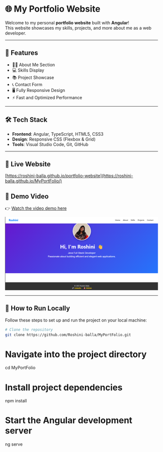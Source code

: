 # 🌐 My Portfolio Website

Welcome to my personal **portfolio website** built with **Angular**!  
This website showcases my skills, projects, and more about me as a web developer.

---

## 🚀 Features

- 🧑‍💼 About Me Section  
- 💻 Skills Display  
- 📚 Project Showcase  
- 📞 Contact Form  
- 🖥️ Fully Responsive Design  
- ⚡ Fast and Optimized Performance  

---

## 🛠️ Tech Stack

- **Frontend**: Angular, TypeScript, HTML5, CSS3  
- **Design**: Responsive CSS (Flexbox & Grid)  
- **Tools**: Visual Studio Code, Git, GitHub  

---

## 🚀 Live Website
[https://roshini-balla.github.io/portfolio-website](https://roshini-balla.github.io/MyPortFolio/)

## 🎥 Demo Video
👉 [Watch the video demo here](https://drive.google.com/file/d/1PuWANU0XdA0eMGMlK3j7FwRcKU1jyhfN/view?usp=sharing)

[![Watch Demo](./src/assets/homess.png)](https://drive.google.com/file/d/1PuWANU0XdA0eMGMlK3j7FwRcKU1jyhfN/view?usp=sharing)


---

## 🚀 How to Run Locally

Follow these steps to set up and run the project on your local machine:

```bash
# Clone the repository
git clone https://github.com/Roshini-balla/MyPortFolio.git
```
# Navigate into the project directory
cd MyPortFolio

# Install project dependencies
npm install

# Start the Angular development server
ng serve

